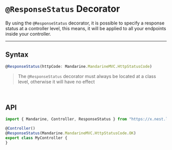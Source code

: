 # `@ResponseStatus` Decorator
By using the `@ResponseStatus` decorator, it is possible to specify a response status at a controller level, this means, it will be applied to all your endpoints inside your controller.

----

## Syntax
```typescript
@ResponseStatus(httpCode: Mandarine.MandarineMVC.HttpStatusCode)
```
> The `@ResponseStatus` decorator must always be located at a class level, otherwise it will have no effect


&nbsp;

## API

```typescript
import { Mandarine, Controller, ResponseStatus } from "https://x.nest.land/MandarineTS@1.5.0/mod.ts";

@Controller()
@ResponseStatus(Mandarine.MandarineMVC.HttpStatusCode.OK)
export class MyController {
}
```
